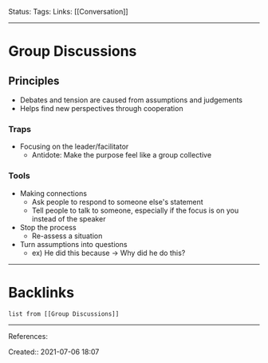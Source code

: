 Status: 
Tags: 
Links: [[Conversation]]
___
# Group Discussions
## Principles
- Debates and tension are caused from assumptions and judgements
- Helps find new perspectives through cooperation
### Traps
- Focusing on the leader/facilitator
	- Antidote: Make the purpose feel like a group collective
### Tools
- Making connections
	- Ask people to respond to someone else's statement
	- Tell people to talk to someone, especially if the focus is on you instead of the speaker
- Stop the process
	- Re-assess a situation
- Turn assumptions into questions
	- ex) He did this because -> Why did he do this?
___
# Backlinks
```dataview
list from [[Group Discussions]]
```
___
References: 

Created:: 2021-07-06 18:07